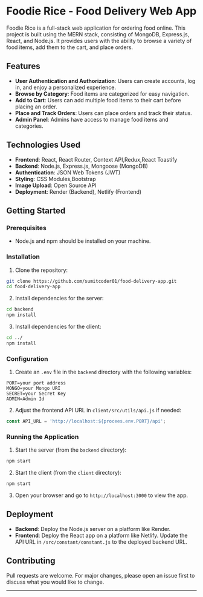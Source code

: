 # Foodie Rice - Food Delivery Web App

Foodie Rice is a full-stack web application for ordering food online. This project is built using the MERN stack, consisting of MongoDB, Express.js, React, and Node.js. It provides users with the ability to browse a variety of food items, add them to the cart, and place orders.

## Features

- **User Authentication and Authorization**: Users can create accounts, log in, and enjoy a personalized experience.
- **Browse by Category**: Food items are categorized for easy navigation.
- **Add to Cart**: Users can add multiple food items to their cart before placing an order.
- **Place and Track Orders**: Users can place orders and track their status.
- **Admin Panel**: Admins have access to manage food items and categories.

## Technologies Used

- **Frontend**: React, React Router, Context API,Redux,React Toastify
- **Backend**: Node.js, Express.js, Mongoose (MongoDB)
- **Authentication**: JSON Web Tokens (JWT)
- **Styling**: CSS Modules,Bootstrap
- **Image Upload**: Open Source API
- **Deployment**: Render (Backend), Netlify (Frontend)

## Getting Started

### Prerequisites

- Node.js and npm should be installed on your machine.

### Installation

1. Clone the repository:

```bash
git clone https://github.com/sumitcoder01/food-delivery-app.git
cd food-delivery-app
```

2. Install dependencies for the server:

```bash
cd backend
npm install
```

3. Install dependencies for the client:

```bash
cd ../
npm install
```

### Configuration

1. Create an `.env` file in the `backend` directory with the following variables:

```
PORT=your port address
MONGO=your Mongo URI
SECRET=your Secret Key
ADMIN=Admin Id
```

2. Adjust the frontend API URL in `client/src/utils/api.js` if needed:

```javascript
const API_URL = 'http://localhost:${procees.env.PORT}/api';
```

### Running the Application

1. Start the server (from the `backend` directory):

```bash
npm start
```

2. Start the client (from the `client` directory):

```bash
npm start
```

3. Open your browser and go to `http://localhost:3000` to view the app.

## Deployment

- **Backend**: Deploy the Node.js server on a platform like Render.
- **Frontend**: Deploy the React app on a platform like Netlify. Update the API URL in `/src/constant/constant.js` to the deployed backend URL.

## Contributing

Pull requests are welcome. For major changes, please open an issue first to discuss what you would like to change.

---
